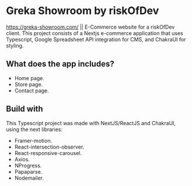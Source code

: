 # Greka Showroom by riskOfDev

https://greka-showroom.com/ || E-Commerce website for a riskOfDev client. This project consists of a Nextjs e-commerce application that uses Typescript, Google Spreadsheet API integration for CMS, and ChakraUI for styling.

## What does the app includes?
- Home page.
- Store page.
- Contact page.

## Build with
This Typescript project was made with NextJS/ReactJS and ChakraUI, using the next libraries:

- Framer-motion.
- React-intersection-observer.
- React-responsive-carousel.
- Axios.
- NProgress.
- Papaparse.
- Nodemailer.
